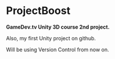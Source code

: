 # ProjectBoost
**GameDev.tv Unity 3D course 2nd project.**
<p>
Also, my first Unity project on github.
<p>
Will be using Version Control from now on.
